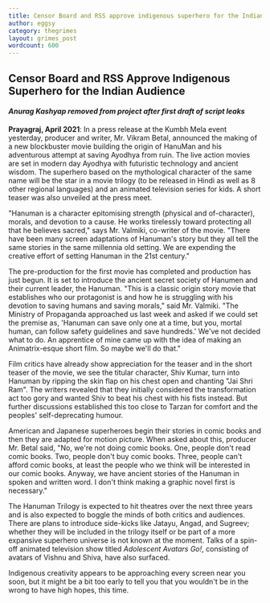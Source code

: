 ```yaml
---
title: Censor Board and RSS approve indigenous superhero for the Indian audience
author: eggsy
category: thegrimes
layout: grimes_post
wordcount: 600
---
```


## Censor Board and RSS Approve Indigenous Superhero for the Indian Audience

#### *Anurag Kashyap removed from project after first draft of script leaks*

**Prayagraj, April 2021**: In a press release at the Kumbh Mela event yesterday, producer and writer, Mr. Vikram Betal, announced the making of a new blockbuster movie building the origin of HanuMan and his adventurous attempt at saving Ayodhya from ruin. The live action movies are set in modern day Ayodhya with futuristic technology and ancient wisdom. The superhero based on the mythological character of the same name will be the star in a movie trilogy (to be released in Hindi as well as 8 other regional languages) and an animated television series for kids. A short teaser was also unveiled at the press meet.

"Hanuman is a character epitomising strength (physical and of-character), morals, and devotion to a cause. He works tirelessly toward protecting all that he believes sacred," says Mr. Valmiki, co-writer of the movie. "There have been many screen adaptations of Hanuman's story but they all tell the same stories in the same millennia old setting. We are expending the creative effort of setting Hanuman in the 21st century."

The pre-production for the first movie has completed and production has just begun. It is set to introduce the ancient secret society of Hanumen and their current leader, the Hanuman. "This is a classic origin story movie that establishes who our protagonist is and how he is struggling with his devotion to saving humans and saving morals," said Mr. Valmiki. "The Ministry of Propaganda approached us last week and asked if we could set the premise as, 'Hanuman can save only one at a time, but you, mortal human, can follow safety guidelines and save hundreds.' We've not decided what to do. An apprentice of mine came up with the idea of making an Animatrix-esque short film. So maybe we'll do that."

Film critics have already show appreciation for the teaser and in the short teaser of the movie, we see the titular character, Shiv Kumar, turn into Hanuman by ripping the skin flap on his chest open and chanting "Jai Shri Ram". The writers revealed that they initially considered the transformation act too gory and wanted Shiv to beat his chest with his fists instead. But further discussions established this too close to Tarzan for comfort and the peoples' self-deprecating humour.

American and Japanese superheroes begin their stories in comic books and then they are adapted for motion picture. When asked about this, producer Mr. Betal said, "No, we're not doing comic books. One, people don't read comic books. Two, people don't buy comic books. Three, people can't afford comic books, at least the people who we think will be interested in our comic books. Anyway, we have ancient stories of the Hanuman in spoken and written word. I don't think making a graphic novel first is necessary."

The Hanuman Trilogy is expected to hit theatres over the next three years and is also expected to boggle the minds of both critics and audiences. There are plans to introduce side-kicks like Jatayu, Angad, and Sugreev; whether they will be included in the trilogy itself or be part of a more expansive superhero universe is not known at the moment. Talks of a spin-off animated television show titled *Adolescent Avatars Go!*, consisting of avatars of Vishnu and Shiva, have also surfaced. 

Indigenous creativity appears to be approaching every screen near you soon, but it might be a bit too early to tell you that you wouldn't be in the wrong to have high hopes, this time.